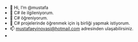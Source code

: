 - 👋 Hi, I’m @mustafa
- 👀 C# ile ilgileniyorum.
- 🌱 C# öğreniyorum.
- 💞️ C# projelerinde öğrenmek için iş birliği yapmak istiyorum.
- 📫 mustafaeyinovasi@hotmail.com adresinden ulaşabilirsiniz.
- 
<!---
mustafaey/mustafaey is a ✨ special ✨ repository because its `README.md` (this file) appears on your GitHub profile.
You can click the Preview link to take a look at your changes.
--->
